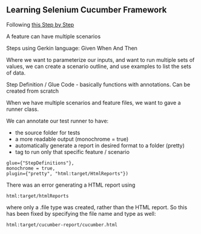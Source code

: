 ## Learning Selenium Cucumber Framework
Following [this Step by Step](https://www.youtube.com/watch?v=4e9vhX7ZuCw&list=PLhW3qG5bs-L_mFHirOLEYJ7X2rIXu8SR2&index=1)


A feature can have multiple scenarios

Steps using Gerkin language:
Given
When 
And 
Then 

Where we want to parameterize our inputs, and want to run multiple sets of values, we can create a scenario outline, and use examples to list the sets of data.  

Step Definition / Glue Code - basically functions with annotations. Can be created from scratch

When we have multiple scenarios and feature files, we want to gave a runner class. 

We can annotate our test runner to have:
- the source folder for tests
- a more readable output (monochrome = true)
- automatically generate a report in desired format to a folder (pretty)
- tag to run only that specific feature / scenario

```@CucumberOptions(features="src/test/resources/Features",
glue={"StepDefinitions"},
monochrome = true,
plugin={"pretty", "html:target/HtmlReports"})
```

There was an error generating a HTML report using
```
html:target/htmlReports
```
where only a .file type was created, rather than the HTML report. So this has been fixed by specifying the file name and type as well:
```
html:target/cucumber-report/cucumber.html
```
